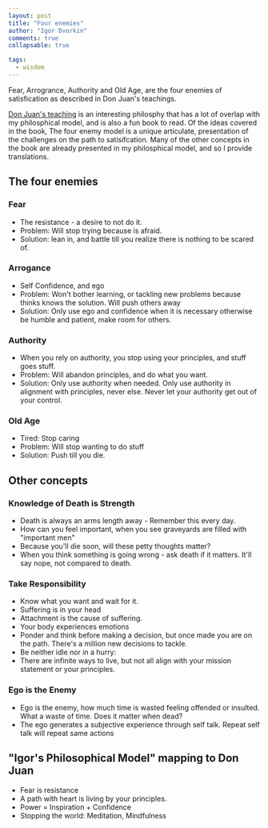 ```yaml
---
layout: post
title: "Four enemies"
author: "Igor Dvorkin"
comments: true
collapsable: true

tags:
  - wisdom
---
```


Fear, Arrogrance, Authority and Old Age, are the four enemies of satisfication as described in Don Juan's teachings.

[Don Juan's teaching](http://kennysideshow.blogspot.com/2014/04/the-four-natural-enemies-of-man-of.html) is an interesting philosphy that has a lot of overlap with my philosphical model, and is also a fun book to read. Of the ideas covered in the book, The four enemy model is a unique articulate, presentation of the challenges on the path to satisifcation. Many of the other concepts in the book are already presented in my philosphical model, and so I provide translations.

## The four enemies

### Fear

- The resistance - a desire to not do it.
- Problem: Will stop trying because is afraid.
- Solution: lean in, and battle till you realize there is nothing to be scared of.

### Arrogance

- Self Confidence, and ego
- Problem: Won't bother learning, or tackling new problems because thinks knows the solution. Will push others away
- Solution: Only use ego and confidence when it is necessary otherwise be humble and patient, make room for others.

### Authority

- When you rely on authority, you stop using your principles, and stuff goes stuff.
- Problem: Will abandon principles, and do what you want.
- Solution: Only use authority when needed. Only use authority in alignment with principles, never else. Never let your authority get out of your control.

### Old Age

- Tired: Stop caring
- Problem: Will stop wanting to do stuff
- Solution: Push till you die.

## Other concepts

### Knowledge of Death is Strength

- Death is always an arms length away - Remember this every day.
- How can you feel important, when you see graveyards are filled with "important men"
- Because you'll die soon, will these petty thoughts matter?
- When you think something is going wrong - ask death if it matters. It'll say nope, not compared to death.

### Take Responsibility

- Know what you want and wait for it.
- Suffering is in your head
- Attachment is the cause of suffering.
- Your body experiences emotions
- Ponder and think before making a decision, but once made you are on the path. There's a million new decisions to tackle.
- Be neither idle nor in a hurry:
- There are infinite ways to live, but not all align with your mission statement or your principles.

### Ego is the Enemy

- Ego is the enemy, how much time is wasted feeling offended or insulted. What a waste of time. Does it matter when dead?
- The ego generates a subjective experience through self talk. Repeat self talk will repeat same actions

## "Igor's Philosophical Model" mapping to Don Juan

- Fear is resistance
- A path with heart is living by your principles.
- Power = Inspiration + Confidence
- Stopping the world: Meditation, Mindfulness
